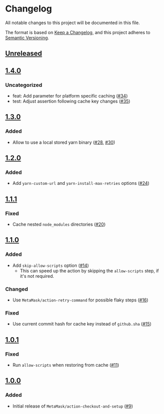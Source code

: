 # Changelog

All notable changes to this project will be documented in this file.

The format is based on [Keep a Changelog](https://keepachangelog.com/en/1.0.0/),
and this project adheres to [Semantic Versioning](https://semver.org/spec/v2.0.0.html).

## [Unreleased]

## [1.4.0]

### Uncategorized

- feat: Add parameter for platform specific caching ([#34](https://github.com/MetaMask/action-checkout-and-setup/pull/34))
- test: Adjust assertion following cache key changes ([#35](https://github.com/MetaMask/action-checkout-and-setup/pull/35))

## [1.3.0]

### Added

- Allow to use a local stored yarn binary ([#28](https://github.com/MetaMask/action-checkout-and-setup/pull/28), [#30](https://github.com/MetaMask/action-checkout-and-setup/pull/30))

## [1.2.0]

### Added

- Add `yarn-custom-url` and `yarn-install-max-retries` options ([#24](https://github.com/MetaMask/action-checkout-and-setup/pull/24))

## [1.1.1]

### Fixed

- Cache nested `node_modules` directories ([#20](https://github.com/MetaMask/action-checkout-and-setup/pull/20))

## [1.1.0]

### Added

- Add `skip-allow-scripts` option ([#14](https://github.com/MetaMask/action-checkout-and-setup/pull/14))
  - This can speed up the action by skipping the `allow-scripts` step, if it's not required.

### Changed

- Use `MetaMask/action-retry-command` for possible flaky steps ([#16](https://github.com/MetaMask/action-checkout-and-setup/pull/16))

### Fixed

- Use current commit hash for cache key instead of `github.sha` ([#15](https://github.com/MetaMask/action-checkout-and-setup/pull/15))

## [1.0.1]

### Fixed

- Run `allow-scripts` when restoring from cache ([#11](https://github.com/MetaMask/action-checkout-and-setup/pull/11))

## [1.0.0]

### Added

- Initial release of `MetaMask/action-checkout-and-setup` ([#9](https://github.com/MetaMask/action-checkout-and-setup/pull/9))

[Unreleased]: https://github.com/MetaMask/action-checkout-and-setup/compare/v1.4.0...HEAD
[1.4.0]: https://github.com/MetaMask/action-checkout-and-setup/compare/v1.3.0...v1.4.0
[1.3.0]: https://github.com/MetaMask/action-checkout-and-setup/compare/v1.2.0...v1.3.0
[1.2.0]: https://github.com/MetaMask/action-checkout-and-setup/compare/v1.1.1...v1.2.0
[1.1.1]: https://github.com/MetaMask/action-checkout-and-setup/compare/v1.1.0...v1.1.1
[1.1.0]: https://github.com/MetaMask/action-checkout-and-setup/compare/v1.0.1...v1.1.0
[1.0.1]: https://github.com/MetaMask/action-checkout-and-setup/compare/v1.0.0...v1.0.1
[1.0.0]: https://github.com/MetaMask/action-checkout-and-setup/releases/tag/v1.0.0
